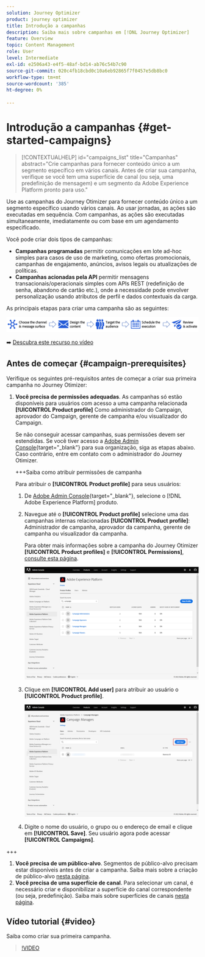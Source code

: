 ```yaml
---
solution: Journey Optimizer
product: journey optimizer
title: Introdução a campanhas
description: Saiba mais sobre campanhas em [!DNL Journey Optimizer]
feature: Overview
topic: Content Management
role: User
level: Intermediate
exl-id: e2506a43-e4f5-48af-bd14-ab76c54b7c90
source-git-commit: 020c4fb18cbd0c10a6eb92865f7f0457e5db8bc0
workflow-type: tm+mt
source-wordcount: '385'
ht-degree: 0%

---
```


# Introdução a campanhas {#get-started-campaigns}

>[!CONTEXTUALHELP]
>id="campaigns_list"
>title="Campanhas"
>abstract="Crie campanhas para fornecer conteúdo único a um segmento específico em vários canais. Antes de criar sua campanha, verifique se você tem uma superfície de canal (ou seja, uma predefinição de mensagem) e um segmento da Adobe Experience Platform pronto para uso."

Use as campanhas do Journey Otimizer para fornecer conteúdo único a um segmento específico usando vários canais. Ao usar jornadas, as ações são executadas em sequência. Com campanhas, as ações são executadas simultaneamente, imediatamente ou com base em um agendamento especificado.

Você pode criar dois tipos de campanhas:

* **Campanhas programadas** permitir comunicações em lote ad-hoc simples para casos de uso de marketing, como ofertas promocionais, campanhas de engajamento, anúncios, avisos legais ou atualizações de políticas.
* **Campanhas acionadas pela API** permitir mensagens transacionais/operacionais simples com APIs REST (redefinição de senha, abandono de cartão etc.), onde a necessidade pode envolver personalização usando atributos de perfil e dados contextuais da carga.

As principais etapas para criar uma campanha são as seguintes:

![](assets/create-campaign-process.png)

➡️ [Descubra este recurso no vídeo](#video)

## Antes de começar {#campaign-prerequisites}

Verifique os seguintes pré-requisitos antes de começar a criar sua primeira campanha no Journey Otimizer:

1. **Você precisa de permissões adequadas**. As campanhas só estão disponíveis para usuários com acesso a uma campanha relacionada **[!UICONTROL Product profile]** Como administrador do Campaign, aprovador do Campaign, gerente de campanha e/ou visualizador do Campaign.

   Se não conseguir acessar campanhas, suas permissões devem ser estendidas. Se você tiver acesso a [Adobe Admin Console](https://adminconsole.adobe.com/){target=&quot;_blank&quot;} para sua organização, siga as etapas abaixo. Caso contrário, entre em contato com o administrador do Journey Otimizer.

   +++Saiba como atribuir permissões de campanha

   Para atribuir o **[!UICONTROL Product profile]** para seus usuários:

   1. De [Adobe Admin Console](https://adminconsole.adobe.com/){target=&quot;_blank&quot;}, selecione o [!DNL Adobe Experience Platform] produto.

   1. Navegue até o **[!UICONTROL Product profile]** selecione uma das campanhas internas relacionadas **[!UICONTROL Product profile]**: Administrador de campanha, aprovador da campanha, gerente de campanha ou visualizador da campanha.

      Para obter mais informações sobre a campanha do Journey Otimizer **[!UICONTROL Product profiles]** e **[!UICONTROL Permissions]**, [consulte esta página](../administration/ootb-product-profiles.md).

      ![](assets/do-not-localize/admin_1.png)

   1. Clique em **[!UICONTROL Add user]** para atribuir ao usuário o **[!UICONTROL Product profile]**.

      ![](assets/do-not-localize/admin_2.png)

   1. Digite o nome do usuário, o grupo ou o endereço de email e clique em **[!UICONTROL Save]**.
   Seu usuário agora pode acessar **[!UICONTROL Campaigns]**.

+++

1. **Você precisa de um público-alvo**. Segmentos de público-alvo precisam estar disponíveis antes de criar a campanha. Saiba mais sobre a criação de público-alvo [nesta página](../segment/about-segments.md).
1. **Você precisa de uma superfície de canal**. Para selecionar um canal, é necessário criar e disponibilizar a superfície do canal correspondente (ou seja, predefinição). Saiba mais sobre superfícies de canais [nesta página](../configuration/channel-surfaces.md).

## Vídeo tutorial {#video}

Saiba como criar sua primeira campanha.

>[!VIDEO](https://video.tv.adobe.com/v/346680?quality=12)
